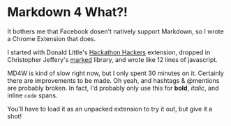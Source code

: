 Markdown 4 What?!
=====

It bothers me that Facebook dosen't natively support Markdown, so I wrote a Chrome Extension that does.

I started with Donald Little's [Hackathon Hackers](https://github.com/dmlittle/hackathon-hackers-facebook-tags) extension, dropped in Christopher Jeffery's [marked](https://github.com/chjj/marked) library, and wrote like 12 lines of javascript.

MD4W is kind of slow right now, but I only spent 30 minutes on it. Certainly there are improvements to be made. Oh yeah, and hashtags & @mentions are probably broken. In fact, I'd probably only use this for **bold**, _italic_, and inline `code` spans.

You'll have to load it as an unpacked extension to try it out, but give it a shot!
